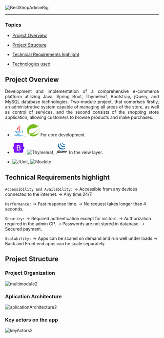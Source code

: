 ![BestShopAdminBig](https://github.com/pedrocarvalhoit/bestshop-eCommerce/assets/100386092/03d3f676-4f28-4294-853b-75587c8fed49) 

<hr>

### Topics

- [Project Overview](#project-overview)

- [Project Structure](#project-structure)

- [Technical Requirements highlight](#technical-requirements-highlight)

- [Technologies used](#technologies-used)

## Project Overview

<p align="justify">
Development and implementation of a comprehensive e-commerce platform utilizing Java, Spring Boot, Thymeleaf, Bootstrap, jQuery, and MySQL database technologies. Two-module project, that comprises firstly, an administrative system capable of managing all areas of the store, as well as control of services, and the second consists of the shopping store application, allowing customers to browse products and make purchases.

- <img alt="Java" src="https://raw.githubusercontent.com/devicons/devicon/master/icons/java/java-original.svg" alt="java" width="40" height="40"/>, <img alt="Spring" src="https://raw.githubusercontent.com/devicons/devicon/master/icons/spring/spring-original.svg" alt="java" width="40" height="40"/> For core development.

- <img alt="Bootstrap" src="https://raw.githubusercontent.com/devicons/devicon/master/icons/bootstrap/bootstrap-original.svg" alt="java" width="40" height="40"/>, <img alt="Thymeleaf" src="https://raw.githubusercontent.com/simple-icons/simple-icons/develop/icons/thymeleaf.svg" width="40" height="40">, <img alt="Jquery" src="https://raw.githubusercontent.com/devicons/devicon/master/icons/jquery/jquery-original-wordmark.svg" alt="java" width="40" height="40"/> In the view layer.

- <img alt="JUnit" src="https://github.com/pedrocarvalhoit/bestshop-eCommerce/assets/100386092/39ec3cee-8bc7-40fd-a07b-593314f25388" alt="junit" width="40" height="40"/>, <img alt="Mockito" src="https://raw.githubusercontent.com/simple-icons/simple-icons/develop/icons/mockito.svg" width="40" height="40">



</p>

## Technical Requirements highlight

`Accessibility and Availability:` 
	-> Accessible from any devices connected to the internet.
	-> Any time 24/7.

`Performance:` 
	-> Fast response time.
	-> No request takes longer than 4 seconds.

`Secutiry:` 
	-> Required authentication except for visitors.
	-> Authorization required in the admin CP.
	-> Passwords are not stored in database.
	-> Secured payment.

`Scalability:` 
	-> Apps can be scaled on demand and run well under loads
	-> Back and Front end apps can be scale separately.

## Project Structure

### Project Organization 
![multimodule2](https://github.com/pedrocarvalhoit/bestshop-eCommerce/assets/100386092/4cef9c43-c68d-4286-8c1f-eb95c43df575)

### Aplication Architecture
![aplicationArchitecture2](https://github.com/pedrocarvalhoit/bestshop-eCommerce/assets/100386092/ff207ac3-480d-40a4-a1ee-e3407c01f4aa)

### Key actors on the app
![keyActors2](https://github.com/pedrocarvalhoit/bestshop-eCommerce/assets/100386092/2e8ce1fc-a7ec-4be6-9577-55112e9f18b0)


